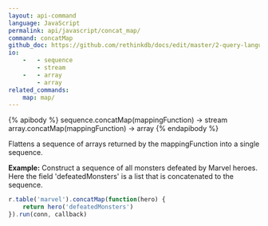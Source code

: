 ```yaml
---
layout: api-command 
language: JavaScript
permalink: api/javascript/concat_map/
command: concatMap
github_doc: https://github.com/rethinkdb/docs/edit/master/2-query-language/api/javascript/transformations/concatMap.md
io:
    -   - sequence
        - stream
    -   - array
        - array
related_commands:
    map: map/
---
```


{% apibody %}
sequence.concatMap(mappingFunction) → stream
array.concatMap(mappingFunction) → array
{% endapibody %}

Flattens a sequence of arrays returned by the mappingFunction into a single sequence.

__Example:__ Construct a sequence of all monsters defeated by Marvel heroes. Here the field
'defeatedMonsters' is a list that is concatenated to the sequence.

```js
r.table('marvel').concatMap(function(hero) {
    return hero('defeatedMonsters')
}).run(conn, callback)
```


